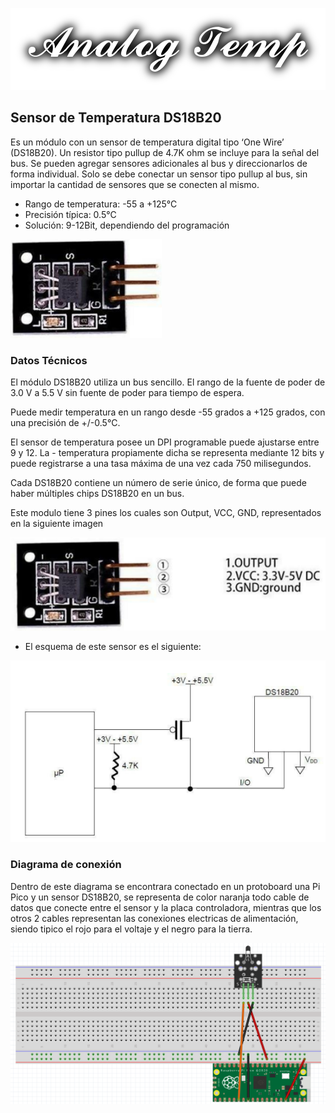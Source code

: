 ![](images/Logo.png)
## Sensor de Temperatura DS18B20

Es un módulo con un sensor de temperatura digital tipo ‘One Wire’ (DS18B20). Un resistor tipo pullup de 4.7K ohm se incluye para la señal del bus. Se pueden agregar sensores adicionales al bus y direccionarlos de forma individual. Solo se debe conectar un sensor tipo pullup al bus, sin importar la cantidad de sensores que se conecten al mismo.

- Rango de temperatura: -55 a +125°C
- Precisión típica: 0.5°C
- Solución: 9-12Bit, dependiendo del programación

![](images/Modulo_temp.png)

### Datos Técnicos

El módulo DS18B20 utiliza un bus sencillo. El rango de la fuente de poder de 3.0 V a 5.5 V sin fuente de poder para tiempo de espera.

Puede medir temperatura en un rango desde -55 grados a +125 grados, con una precisión de +/-0.5°C.

El sensor de temperatura posee un DPI programable puede ajustarse entre 9 y 12. La - temperatura propiamente dicha se representa mediante 12 bits y puede registrarse a una tasa máxima de una vez cada 750 milisegundos.

Cada DS18B20 contiene un número de serie único, de forma que puede haber múltiples chips DS18B20 en un bus.

Este modulo tiene 3 pines los cuales son Output, VCC, GND, representados en la siguiente imagen

![](images/Modulo_temperatura.png)

- El esquema de este sensor es el siguiente:

![](images/Esquema.png)

### Diagrama de conexión

Dentro de este diagrama se encontrara conectado en un protoboard una Pi Pico y un sensor DS18B20, se representa de color naranja todo cable de datos que conecte entre el sensor y la placa controladora, mientras que los otros 2 cables representan las conexiones electricas de alimentación, siendo tipico el rojo para el voltaje y el negro para la tierra.

![](images/Diagrama.png)
